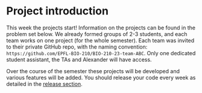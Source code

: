 # Project introduction

This week the projects start! Information on the projects can be found in the problem set below. We already formed groups of 2-3 students, and each team works on one project (for the whole semester). Each team was invited to their private GitHub repo, with the naming convention: `https://github.com/EPFL-BIO-210/BIO-210-23-team-ABC`. Only one dedicated student assistant, the TAs and Alexander will have access.

Over the course of the semester these projects will be developed and various features will be added. You should release your code every week as detailed in the [release section](release_notes.md).

<object data="../week5/week5.pdf" type="application/pdf" width="100%" height="900px"></object>
